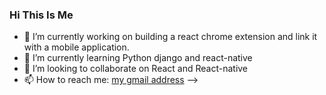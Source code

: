 ### Hi This Is Me



- 🔭 I’m currently working on building a react chrome extension and link it with a mobile application.
- 🌱 I’m currently learning Python django and react-native
- 👯 I’m looking to collaborate on React and React-native
- 📫 How to reach me: [my gmail address](adeleh.tafazzoli@gmai.com)
-->
